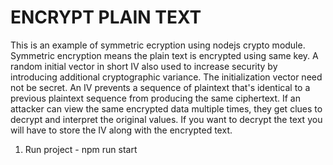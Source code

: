 # ENCRYPT PLAIN TEXT

This is an example of symmetric ecryption using nodejs crypto module. Symmetric encryption means the plain text is encrypted using same key. A random initial vector in 
short IV also used to increase security by introducing additional cryptographic variance. The initialization vector need not be secret. An IV prevents a sequence of plaintext 
that's identical to a previous plaintext sequence from producing the same ciphertext. If an attacker can view the same encrypted data multiple times, they get clues to 
decrypt and interpret the original values.
If you want to decrypt the text you will have to store the IV along with the encrypted text.

1. Run project - npm run start
